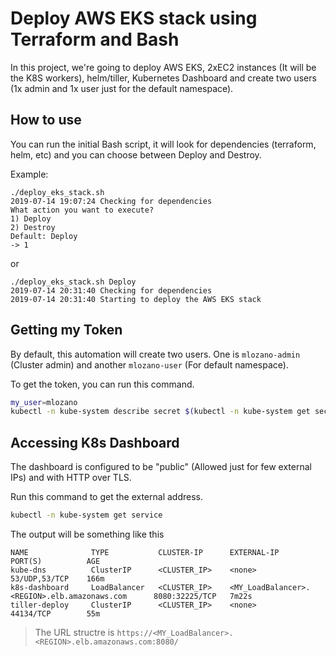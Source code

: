 # Deploy AWS EKS stack using Terraform and Bash

In this project, we're going to deploy AWS EKS, 2xEC2 instances (It will be the K8S workers), helm/tiller, Kubernetes Dashboard and create two users (1x admin and 1x user just for the default namespace).

## How to use

You can run the initial Bash script, it will look for dependencies (terraform, helm, etc) and you can choose between Deploy and Destroy.

Example:

```text
./deploy_eks_stack.sh
2019-07-14 19:07:24 Checking for dependencies
What action you want to execute?
1) Deploy
2) Destroy
Default: Deploy
-> 1
```

or

```text
./deploy_eks_stack.sh Deploy
2019-07-14 20:31:40 Checking for dependencies
2019-07-14 20:31:40 Starting to deploy the AWS EKS stack
```

## Getting my Token

By default, this automation will create two users. One is `mlozano-admin` (Cluster admin) and another `mlozano-user` (For default namespace).

To get the token, you can run this command.

```bash
my_user=mlozano
kubectl -n kube-system describe secret $(kubectl -n kube-system get secret | awk '/'"${my_user}"'/ { rc = 1; print $NF }; END { exit !rc }' || echo "user not found")
```

## Accessing K8s Dashboard

The dashboard is configured to be "public" (Allowed just for few external IPs) and with HTTP over TLS.

Run this command to get the external address.

```bash
kubectl -n kube-system get service
```

The output will be something like this

```text
NAME              TYPE           CLUSTER-IP      EXTERNAL-IP                                       PORT(S)          AGE
kube-dns          ClusterIP      <CLUSTER_IP>    <none>                                            53/UDP,53/TCP    166m
k8s-dashboard     LoadBalancer   <CLUSTER_IP>    <MY_LoadBalancer>.<REGION>.elb.amazonaws.com      8080:32225/TCP   7m22s
tiller-deploy     ClusterIP      <CLUSTER_IP>    <none>                                            44134/TCP        55m
```

> The URL structre is `https://<MY_LoadBalancer>.<REGION>.elb.amazonaws.com:8080/`
